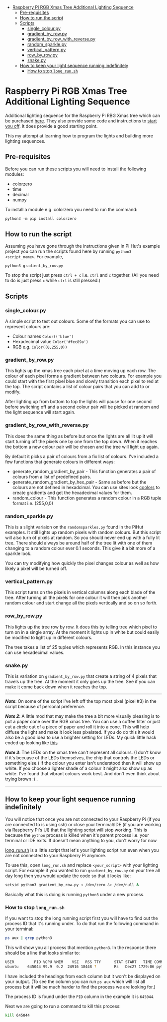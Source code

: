 - [Raspberry Pi RGB Xmas Tree Additional Lighting Sequence](#raspberry-pi-rgb-xmas-tree-additional-lighting-sequence)
  - [Pre-requisites](#pre-requisites)
  - [How to run the script](#how-to-run-the-script)
  - [Scripts](#scripts)
    - [single_colour.py](#single_colourpy)
    - [gradient_by_row.py](#gradient_by_rowpy)
    - [gradient_by_row_with_reverse.py](#gradient_by_row_with_reversepy)
    - [random_sparkle.py](#random_sparklepy)
    - [vertical_pattern.py](#vertical_patternpy)
    - [row_by_row.py](#row_by_rowpy)
    - [snake.py](#snakepy)
  - [How to keep your light sequence running indefinitely](#how-to-keep-your-light-sequence-running-indefinitely)
    - [How to stop `long_run.sh`](#how-to-stop-long_runsh)

# Raspberry Pi RGB Xmas Tree Additional Lighting Sequence 

Additional lighting sequence for the Raspberry Pi RBG Xmas tree which can be purchased [here]. They also provide some code and instructions to [start you off]. It does provide a good starting point.

This my attempt at learning how to program the lights and building more lighting sequences.

## Pre-requisites
Before you can run these scripts you will need to install the following modules:
* colorzero
* time
* decimal
* numpy

To install a module e.g. colorzero you need to run the command:

```Python
python3 -m pip install colorzero
```

## How to run the script
Assuming you have gone through the instructions given in Pi Hut's example project you can run the scripts found here by running `python3 <script_name>`. For example,

```
python3 gradient_by_row.py
```

To stop the script just press `ctrl + c` i.e. `ctrl` and `c` together. (All you need to do is just press `c` while `ctrl` is still pressed.)

## Scripts

### single_colour.py
A simple script to test out colours. Some of the formats you can use to represent colours are:

* Colour names `Color(('blue')`
* Hexadecimal value `Color('#fec89a')`
* RGB e.g. `Color((0,255,0))`

### gradient_by_row.py
This lights up the xmas tree each pixel at a time moving up each row. The colour of each pixel forms a gradient between two colours. For example you could start with the first pixel blue and slowly transition each pixel to red at the top. The script contains a list of colour pairs that you can add to or modify. 

After lighting up from bottom to top the lights will pause for one second before switching off and a second colour pair will be picked at random and the light sequence will start again. 

### gradient_by_row_with_reverse.py
This does the same thing as before but once the lights are all lit up it will start turning off the pixels one by one from the top down. When it reaches the bottom a new colour pair will be chosen and the tree will light up again.

By default it picks a pair of colours from a fix list of colours. I've included a few functions that generate colours in different ways:

* generate_random_gradient_by_pair - This function generates a pair of colours from a list of predefined pairs.
* generate_random_gradient_by_hex_pair - Same as before but the colours are not defined in hexadcimal. You can use sites look [coolors] to create gradients and get the hexadecimal values for them.
* random_colour - This function generates a random colour in a RGB tuple format i.e. (255,0,0)

### random_sparkle.py
This is a slight variaion on the `randomsparkles.py` found in the PiHut examples. It still lights up random pixels with random colours. But this script will also turn of pixels at random. So you should never end up with a fully lit tree. There should always be around half of the tree lit with one of them changing to a random colour ever 0.1 seconds. This give it a bit more of a sparkle look. 

You can try modifying how quickly the pixel changes colour as well as how likely a pixel will be turned off.

### vertical_pattern.py
This script turns on the pixels in vertical columns along each blade of the tree. After turning all the pixels for one colour it will then pick another random colour and start change all the pixels vertically and so on so forth.

### row_by_row.py
This lights up the tree row by row. It does this by telling tree which pixel to turn on in a single array. At the moment it lights up in white but could easily be modified to light up in different colours. 

The tree takes a list of 25 tuples which represents RGB. In this instance you can use hexadecimal values.

### snake.py
This is variation on `gradient_by_row.py` that create a string of 4 pixels that travels up the tree. At the moment it only goes up the tree. See if you can make it come back down when it reaches the top.

----

***Note***: On some of the script I've left off the top most pixel (pixel #3) in the script because of personal preference.

***Note 2***: A little mod that may make the tree a bit more visually pleasing is to put a paper cone over the RGB xmas tree. You can use a coffee filter or just cut a circle out of a piece of paper and roll it into a cone. This will help diffuse the light and make it look less pixelated. If you do do this it would also be a good idea to use a brighter setting for LEDs. My quick little hack ended up looking like [this]

***Note 3***: The LEDs on the xmas tree can't represent all colours. (I don't know if it's becuase of the LEDs themselves, the chip that controls the LEDs or something else.) If the colour you enter isn't understood then it will show up white. If you choose a lighter shade of a colour it might also show up as white. I've found that vibrant colours work best. And don't even think about trying brown :) .

---

## How to keep your light sequence running indefinitely

You will notice that once you are not connected to your Raspberry Pi (if you are connected to is using ssh) or close your terminal/IDE (if you are working via Raspberry Pi's UI) that the lighting script will stop working. This is because the `python` process is killed when it's parent process i.e. your terminal or IDE exits. If doesn't mean anything to you, don't worry for now

[long_run.sh] is a little script that let's your lighting script run even when you are not connected to your Raspberry Pi anymore. 

To use this, open `long_run.sh` and replace `<your_script>` with your lighting script. For example if you wanted to run `gradient_by_row.py` on your tree all day long then you would update the code so that it looks like:

```Bash
setsid python3 gradient_by_row.py < /dev/zero &> /dev/null &
```

Basically what this is doing is running `python3` under a new process.

### How to stop `long_run.sh`
If you want to stop the long running script first you will have to find out the process ID that it's running under. To do that run the following command in your terminal:

```Bash
ps aux | grep python3
```
This will show you all process that mention `python3`. In the response there should be a line that looks similar to:

```Bash
USER         PID %CPU %MEM    VSZ   RSS TTY      STAT START   TIME COMMAND
ubuntu    645044 99.9  0.2  24916 18448 ?        Rs   Dec27 1729:06 python3 gradient_by_row_with_reverse.py
```

I have included the headings from each column but it won't be displayed on your output. (To see the column you can run `ps aux` which will list all process but it will be much harder to find the process we are looking for.)

The process ID is found under the `PID` column in the example it is `645044`. 

Next we are going to run a command to kill this process:

```Bash
kill 645044
```


[here]: https://thepihut.com/products/3d-rgb-xmas-tree-for-raspberry-pi
[start you off]: https://github.com/ThePiHut/rgbxmastree
[long_run.sh]: scripts/long_run.sh
[coolors]: https://coolors.co/gradients
[this]: https://photos.app.goo.gl/ASrtkw665mumwcxS7
[single_colour.py]: scripts/single_colour.py
[gradient_by_row.py]: scripts/gradient_by_row.py
[gradient_by_row_with_reverse.py]: scripts/gradient_by_row_with_reverse.py
[random_sparkle.py]: scripts/random_sparkle.py
[vertical_pattern.py]: scripts/vertical_pattern.py
[row_by_row.py]: scripts/row_by_row.py
[snake.py]: scripts/snake.py